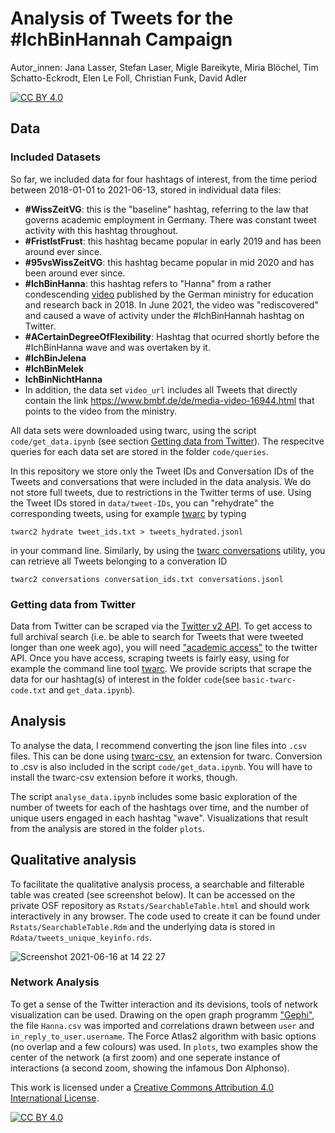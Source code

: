 # Analysis of Tweets for the #IchBinHannah Campaign

Autor_innen: Jana Lasser, Stefan Laser, Migle Bareikyte, Miria Blöchel, Tim Schatto-Eckrodt, Elen Le Foll, Christian Funk, David Adler

[![CC BY 4.0][cc-by-shield]][cc-by]

## Data  

### Included Datasets
So far, we included data for four hashtags of interest, from the time period between 2018-01-01 to 2021-06-13, stored in individual data files:
* **#WissZeitVG**: this is the "baseline" hashtag, referring to the law that governs academic employment in Germany. There was constant tweet activity with this hashtag throughout.
* **#FristIstFrust**: this hashtag became popular in early 2019 and has been around ever since.
* **#95vsWissZeitVG**: this hashtag became popular in mid 2020 and has been around ever since.
* **#IchBinHanna**: this hashtag refers to "Hanna" from a rather condescending [video](https://www.bmbf.de/de/media-video-16944.html) published by the German ministry for education and research back in 2018. In June 2021, the video was "rediscovered" and caused a wave of activity under the #IchBinHannah hashtag on Twitter.
* **#ACertainDegreeOfFlexibility**: Hashtag that ocurred shortly before the #IchBinHanna wave and was overtaken by it.
* **#IchBinJelena**
* **#IchBinMelek**
* **IchBinNichtHanna**
* In addition, the data set ```video_url``` includes all Tweets that directly contain the link https://www.bmbf.de/de/media-video-16944.html that points to the video from the ministry.

All data sets were downloaded using twarc, using the script ```code/get_data.ipynb``` (see section [Getting data from Twitter](#getting-data-from-twitter)). The respecitve queries for each data set are stored in the folder ```code/queries```.

In this repository we store only the Tweet IDs and Conversation IDs of the Tweets and conversations that were included in the data analysis. We do not store full tweets, due to restrictions in the Twitter terms of use. Using the Tweet IDs stored in ```data/tweet-IDs```, you can "rehydrate" the corresponding tweets, using for example [twarc](https://scholarslab.github.io/learn-twarc/06-twarc-command-basics#rehydrate-a-dataset) by typing  

```twarc2 hydrate tweet_ids.txt > tweets_hydrated.jsonl```  

in your command line. Similarly, by using the [twarc conversations](https://twarc-project.readthedocs.io/en/latest/twarc2/#conversations) utility, you can retrieve all Tweets belonging to a converation ID  

```twarc2 conversations conversation_ids.txt conversations.jsonl```

### Getting data from Twitter
Data from Twitter can be scraped via the [Twitter v2 API](https://developer.twitter.com/en/docs/twitter-api/early-access). To get access to full archival search (i.e. be able to search for Tweets that were tweeted longer than one week ago), you will need ["academic access"](https://developer.twitter.com/en/products/twitter-api/academic-research) to the twitter API. Once you have access, scraping tweets is fairly easy, using for example the command line tool [twarc](https://twarc-project.readthedocs.io/en/latest/twarc2/#conversations). We provide scripts that scrape the data for our hashtag(s) of interest in the folder ```code```(see ```basic-twarc-code.txt``` and ```get_data.ipynb```).


## Analysis
To analyse the data, I recommend converting the json line files into ```.csv``` files. This can be done using [twarc-csv](https://github.com/DocNow/twarc-csv), an extension for twarc. Conversion to .csv is also included in the script ```code/get_data.ipynb```. You will have to install the twarc-csv extension before it works, though.  

The script ```analyse_data.ipynb``` includes some basic exploration of the number of tweets for each of the hashtags over time, and the number of unique users engaged in each hashtag "wave". Visualizations that result from the analysis are stored in the folder ```plots```.

## Qualitative analysis
To facilitate the qualitative analysis process, a searchable and filterable table was created (see screenshot below). It can be accessed on the private OSF repository as ```Rstats/SearchableTable.html``` and should work interactively in any browser. The code used to create it can be found under ```Rstats/SearchableTable.Rdm``` and the underlying data is stored in ```Rdata/tweets_unique_keyinfo.rds```. 

![Screenshot 2021-06-16 at 14 22 27](https://user-images.githubusercontent.com/28561088/122218040-49a34400-ceae-11eb-8e9c-3d1747c16dac.png)

### Network Analysis
To get a sense of the Twitter interaction and its devisions, tools of network visualization can be used. Drawing on the open graph programm ["Gephi"](https://gephi.org/), the file ```Hanna.csv``` was imported and correlations drawn between ```user``` and ```in_reply_to_user.username```. The Force Atlas2 algorithm with basic options (no overlap and a few colours) was used. In ```plots```, two examples show the center of the network (a first zoom) and one seperate instance of interactions (a second zoom, showing the infamous Don Alphonso).


This work is licensed under a
[Creative Commons Attribution 4.0 International License][cc-by].

[![CC BY 4.0][cc-by-image]][cc-by]

[cc-by]: http://creativecommons.org/licenses/by/4.0/
[cc-by-image]: https://i.creativecommons.org/l/by/4.0/88x31.png
[cc-by-shield]: https://img.shields.io/badge/License-CC%20BY%204.0-lightgrey.svg
